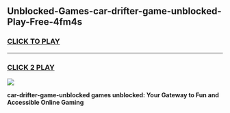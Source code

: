 
## Unblocked-Games-car-drifter-game-unblocked-Play-Free-4fm4s
<h3>
<a href="https://premium76.site?title=car-drifter-game-unblocked&ref=19M">CLICK TO PLAY</a></h3>
<hr>

<h3>
<a href="https://premium76.site?title=car-drifter-game-unblocked&ref=19M">CLICK 2 PLAY</a>
  
</h3>

<a href="https://premium76.site?title=car-drifter-game-unblocked&ref=19M"><img src="https://clearcache.store/games.png"></a>


**car-drifter-game-unblocked games unblocked: Your Gateway to Fun and Accessible Online Gaming**
